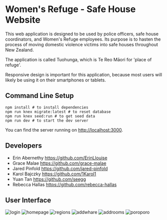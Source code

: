 # Women's Refuge - Safe House Website

This web application is designed to be used by police officers, safe house coordinators, and Women's Refuge employees. Its purpose is to hasten the process of moving domestic violence victims into safe houses throughout New Zealand.

The application is called Tuohunga, which is Te Reo Māori for 'place of refuge'.

Responsive design is important for this application, because most users will likely be using it on their smartphones or tablets.

## Command Line Setup

```
npm install # to install dependencies
npm run knex migrate:latest # to reset database
npm run knex seed:run # to get seed data
npm run dev # to start the dev server
```
You can find the server running on [http://localhost:3000](http://localhost:3000).

## Developers

- Erin Abernethy https://github.com/ErinLlouise
- Grace Malae https://github.com/grace-malae
- Jared Pinfold https://github.com/jared-pinfold
- Karol Bajczky https://github.com/1Karol1
- Yuan Tan https://github.com/seegg
- Rebecca Hallas https://github.com/rebecca-hallas

## User Interface

![login](https://user-images.githubusercontent.com/77651862/118612070-86c5d900-b811-11eb-8a1a-0fce58a7d02f.png)
![homepage](https://user-images.githubusercontent.com/77651862/118612081-87f70600-b811-11eb-9379-2c62ea82f5b1.png)
![regions](https://user-images.githubusercontent.com/77651862/118612084-888f9c80-b811-11eb-8844-e683ab5df904.png)
![addwhare](https://user-images.githubusercontent.com/77651862/118612089-89c0c980-b811-11eb-8578-394001272da2.png)
![addrooms](https://user-images.githubusercontent.com/77651862/118612096-8a596000-b811-11eb-8c52-b6e6fb55fbb3.png)
![poroporo](https://user-images.githubusercontent.com/77651862/118612369-ce4c6500-b811-11eb-9800-3883abf37282.png)

